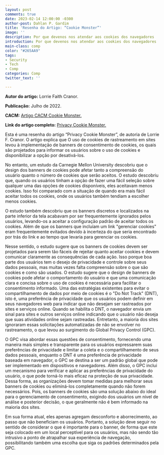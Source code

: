 ```yaml
---
layout: post
comments: true
date: 2023-02-14 12:00:00 -0300
author-post: Dahlan P. Gardim
title: 'Resenha do Artigo: “Cookie Monster”'
image: ''
description: Por que devenos nos atendar aos cookies dos navegadores
introduction: Por que devenos nos atendar aos cookies dos navegadores
main-class: comp
color: "#265AA9"
tags:
- Security
- Tech
- Comp
categories: Comp
twitter_text: ''

---
```


**Autor do artigo:** Lorrie Faith Cranor.

**Publicação:** Julho de 2022.

**CACM:** [Artigo CACM Cookie Monster.](https://cacm.acm.org/opinion/articles/262074-cookie-monster/fulltext)

**Link do artigo completo:** [Privacy Cookie Monster.](https://dl.acm.org/doi/pdf/10.1145/3538639)



Esta é uma resenha do artigo “Privacy Cookie Monster”, de autoria de Lorrie F. Cranor. O artigo explica que O uso de cookies de rastreamento em sites levou à implementação de banners de consentimento de cookies, os quais são projetados para informar os usuários sobre o uso de cookies e disponibilizar a opção por desativá-los.

No entanto, um estudo da Carnegie Mellon University descobriu que o design dos banners de cookies pode afetar tanto a compreensão do usuário quanto o número de cookies que serão aceitos. O estudo descobriu que, quando os usuários tinham a opção de fazer uma fácil seleção sobre qualquer uma das opções de cookies disponíveis, eles aceitavam menos cookies. Isso foi comparado com a situação de quando era mais fácil aceitar todos os cookies, onde os usuários também tendiam a escolher menos cookies. 

O estudo também descobriu que os banners discretos e localizados na parte inferior da tela acabavam por ser frequentemente ignorados pelos usuários, levando-os a aceitar a configuração padrão de aceitar todos os cookies. Além de que os banners que incluíam um link "gerenciar cookies" eram frequentemente evitados devido à incerteza do que seria encontrado por trás do link e ao tempo que levaria para gerenciar os cookies.

Nesse sentido, o estudo sugere que os banners de cookies devem ser projetados para serem tão fáceis de rejeitar quanto aceitar cookies e devem comunicar claramente as consequências de cada ação. Isso porque boa parte dos usuários tem o desejo de privacidade e controle sobre seus dados pessoais, mas muitas vezes falta compreensão sobre o que são cookies e como são usados. O estudo sugere que o design de banners de cookies pode afetar o comportamento do usuário e que uma comunicação clara e concisa sobre o uso de cookies é necessária para facilitar o consentimento informado.
Uma das estratégias existentes para evitar o compartilhamento de dados por meio de cookies é o "Do Not Track" (DNT), isto é, uma preferência de privacidade que os usuários podem definir em seus navegadores web para indicar que não desejam ser rastreados por sites e serviços online. Quando se habilita o DNT, o navegador envia um sinal para sites e outros serviços online indicando que o usuário não deseja que suas atividades online sejam rastreadas. Entretanto, a maioria dos sites ignoraram essas solicitações automatizadas de não se envolver no rastreamento, o que levou ao surgimento do  Global Privacy Control (GPC).

O GPC visa abordar essas questões de consentimento, fornecendo uma maneira mais simples e transparente para os usuários expressarem suas preferências de privacidade e limitar a coleta e o compartilhamento de seus dados pessoais, enquanto o DNT é uma preferência de privacidade baseada em navegador, o GPC se destina a ser um padrão global que pode ser implementado em dispositivos e navegadores. Além disso, o GPC inclui um mecanismo para verificar e aplicar as preferências de privacidade do usuário, o que pode torná-lo mais eficaz na proteção de sua privacidade.
Dessa forma, as organizações devem tomar medidas para melhorar seus banners de cookies ou eliminá-los completamente quando não forem necessários. Pois, os banners de cookies são uma solução abaixo do ideal para o gerenciamento de consentimento, exigindo dos usuários um nível de análise e posterior decisão, o que geralmente não é bem informado na maioria dos sites. 

Em sua forma atual, eles apenas agregam desconforto e aborrecimento, ao passo que não beneficiam os usuários. Portanto, a solução deve seguir no sentido de considerar o que é importante para o banner, de forma que este seja colocado em um local perceptível para os usuários, mas não sendo tão intrusivo a ponto de atrapalhar sua experiência de navegação, possibilitando também uma escolha que siga os padrões determinados pela GPC.
